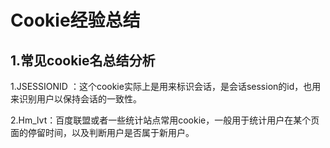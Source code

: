 # Cookie经验总结

## 1.常见cookie名总结分析

1.JSESSIONID ：这个cookie实际上是用来标识会话，是会话session的id，也用来识别用户以保持会话的一致性。

2.Hm_lvt：百度联盟或者一些统计站点常用cookie，一般用于统计用户在某个页面的停留时间，以及判断用户是否属于新用户。